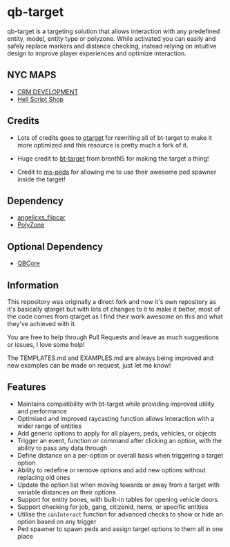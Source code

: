 # qb-target

qb-target is a targeting solution that allows interaction with any predefined entity, model, entity type or polyzone. While activated you can easily and safely replace markers and distance checking, instead relying on intuitive design to improve player experiences and optimize interaction.
## NYC MAPS
- [CRM DEVELOPMENT](https://discord.gg/crm)  
- [Hell Script Shop](https://discord.gg/WKNRDtF9jp) 
## Credits

* Lots of credits goes to [qtarget](https://github.com/overextended/qtarget) for rewriting all of bt-target to make it more optimized and this resource is pretty much a fork of it.

* Huge credit to [bt-target](https://github.com/brentN5/bt-target) from brentN5 for making the target a thing!

* Credit to [ms-peds](https://github.com/MiddleSkillz/ms-peds) for allowing me to use their awesome ped spawner inside the target!

## Dependency
* [angelicxs_flipcar](https://github.com/GouveiaXS/angelicxs-flipcars)
* [PolyZone](https://github.com/mkafrin/PolyZone)

## Optional Dependency

* [QBCore](https://github.com/qbcore-framework/qb-core)

## Information

This repository was originally a direct fork and now it's own repository as it's basically qtarget but with lots of changes to it to make it better, most of the code comes from qtarget as I find their work awesome on this and what they've achieved with it.

You are free to help through Pull Requests and leave as much suggestions or issues, I love some help!

The TEMPLATES.md and EXAMPLES.md are always being improved and new examples can be made on request, just let me know!

## Features 
- Maintains compatibility with bt-target while providing improved utility and performance
- Optimised and improved raycasting function allows interaction with a wider range of entities
- Add generic options to apply for all players, peds, vehicles, or objects
- Trigger an event, function or command after clicking an option, with the ability to pass any data through
- Define distance on a per-option or overall basis when triggering a target option
- Ability to redefine or remove options and add new options without replacing old ones
- Update the option list when moving towards or away from a target with variable distances on their options
- Support for entity bones, with built-in tables for opening vehicle doors
- Support checking for job, gang, citizenid, items, or specific entities
- Utilise the `canInteract` function for advanced checks to show or hide an option based on any trigger
- Ped spawner to spawn peds and assign target options to them all in one place
